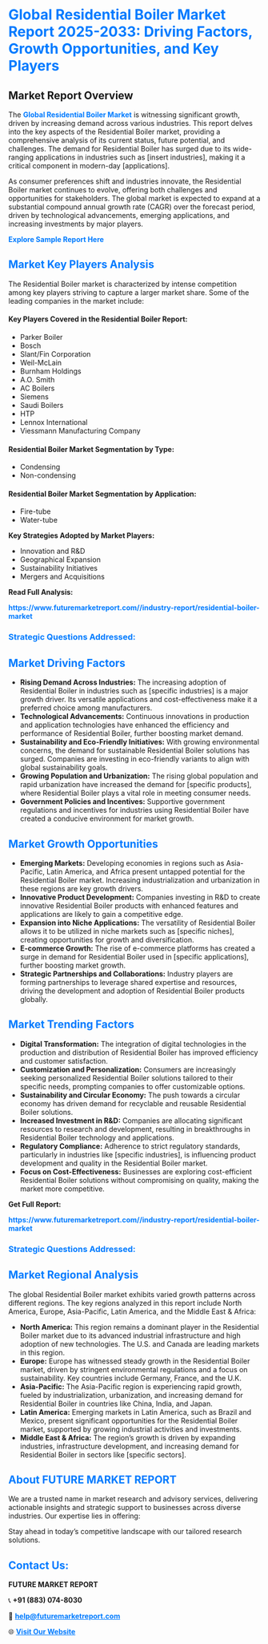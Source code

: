 <h1 style="color: #007BFF;">Global Residential Boiler Market Report 2025-2033: Driving Factors, Growth Opportunities, and Key Players</h1>

<section id="overview">
<h2>Market Report Overview</h2>
<p>The <a href="https://www.futuremarketreport.com//industry-report/residential-boiler-market" style="color: #007BFF; text-decoration: none;"><strong>Global Residential Boiler Market</strong></a> is witnessing significant growth, driven by increasing demand across various industries. This report delves into the key aspects of the Residential Boiler market, providing a comprehensive analysis of its current status, future potential, and challenges. The demand for Residential Boiler has surged due to its wide-ranging applications in industries such as [insert industries], making it a critical component in modern-day [applications].</p>
<p>As consumer preferences shift and industries innovate, the Residential Boiler market continues to evolve, offering both challenges and opportunities for stakeholders. The global market is expected to expand at a substantial compound annual growth rate (CAGR) over the forecast period, driven by technological advancements, emerging applications, and increasing investments by major players.</p>
</section>

<section id="overview">
<p><a href="https://www.futuremarketreport.com//request-sample/reportId=61263" style="color: #007BFF; text-decoration: none;"><strong>Explore Sample Report Here</strong></a></p>
</section>

<section id="key-players">
<h2 style="color: #007BFF;">Market Key Players Analysis</h2>
<p>The Residential Boiler market is characterized by intense competition among key players striving to capture a larger market share. Some of the leading companies in the market include:</p>
<h4>Key Players Covered in the Residential Boiler Report:</h4>
<ul><li>Parker Boiler</li><li>Bosch</li><li>Slant/Fin Corporation</li><li>Weil-McLain</li><li>Burnham Holdings</li><li>A.O. Smith</li><li>AC Boilers</li><li>Siemens</li><li>Saudi Boilers</li><li>HTP</li><li>Lennox International</li><li>Viessmann Manufacturing Company</li></ul>
<h4>Residential Boiler Market Segmentation by Type:</h4>
<ul><li>Condensing</li><li>Non-condensing</li></ul>

<h4>Residential Boiler Market Segmentation by Application:</h4>
<ul><li>Fire-tube</li><li>Water-tube</li></ul>
<p><strong>Key Strategies Adopted by Market Players:</strong></p>
<ul>
<li>Innovation and R&D</li>
<li>Geographical Expansion</li>
<li>Sustainability Initiatives</li>
<li>Mergers and Acquisitions</li>
</ul>
</section>

<section>
<p><strong>Read Full Analysis: </strong></p><a href="https://www.futuremarketreport.com//industry-report/residential-boiler-market" style="color: #007BFF; text-decoration: none;"><strong>https://www.futuremarketreport.com//industry-report/residential-boiler-market</strong></a>
<h3 style="color: #007BFF;">Strategic Questions Addressed:</h3>
</section>

<section id="driving-factors">
<h2 style="color: #007BFF;">Market Driving Factors</h2>
<ul>
<li><strong>Rising Demand Across Industries:</strong> The increasing adoption of Residential Boiler in industries such as [specific industries] is a major growth driver. Its versatile applications and cost-effectiveness make it a preferred choice among manufacturers.</li>
<li><strong>Technological Advancements:</strong> Continuous innovations in production and application technologies have enhanced the efficiency and performance of Residential Boiler, further boosting market demand.</li>
<li><strong>Sustainability and Eco-Friendly Initiatives:</strong> With growing environmental concerns, the demand for sustainable Residential Boiler solutions has surged. Companies are investing in eco-friendly variants to align with global sustainability goals.</li>
<li><strong>Growing Population and Urbanization:</strong> The rising global population and rapid urbanization have increased the demand for [specific products], where Residential Boiler plays a vital role in meeting consumer needs.</li>
<li><strong>Government Policies and Incentives:</strong> Supportive government regulations and incentives for industries using Residential Boiler have created a conducive environment for market growth.</li>
</ul>
</section>

<section id="growth-opportunities">
<h2 style="color: #007BFF;">Market Growth Opportunities</h2>
<ul>
<li><strong>Emerging Markets:</strong> Developing economies in regions such as Asia-Pacific, Latin America, and Africa present untapped potential for the Residential Boiler market. Increasing industrialization and urbanization in these regions are key growth drivers.</li>
<li><strong>Innovative Product Development:</strong> Companies investing in R&D to create innovative Residential Boiler products with enhanced features and applications are likely to gain a competitive edge.</li>
<li><strong>Expansion into Niche Applications:</strong> The versatility of Residential Boiler allows it to be utilized in niche markets such as [specific niches], creating opportunities for growth and diversification.</li>
<li><strong>E-commerce Growth:</strong> The rise of e-commerce platforms has created a surge in demand for Residential Boiler used in [specific applications], further boosting market growth.</li>
<li><strong>Strategic Partnerships and Collaborations:</strong> Industry players are forming partnerships to leverage shared expertise and resources, driving the development and adoption of Residential Boiler products globally.</li>
</ul>
</section>

<section id="trending-factors">
<h2 style="color: #007BFF;">Market Trending Factors</h2>
<ul>
<li><strong>Digital Transformation:</strong> The integration of digital technologies in the production and distribution of Residential Boiler has improved efficiency and customer satisfaction.</li>
<li><strong>Customization and Personalization:</strong> Consumers are increasingly seeking personalized Residential Boiler solutions tailored to their specific needs, prompting companies to offer customizable options.</li>
<li><strong>Sustainability and Circular Economy:</strong> The push towards a circular economy has driven demand for recyclable and reusable Residential Boiler solutions.</li>
<li><strong>Increased Investment in R&D:</strong> Companies are allocating significant resources to research and development, resulting in breakthroughs in Residential Boiler technology and applications.</li>
<li><strong>Regulatory Compliance:</strong> Adherence to strict regulatory standards, particularly in industries like [specific industries], is influencing product development and quality in the Residential Boiler market.</li>
<li><strong>Focus on Cost-Effectiveness:</strong> Businesses are exploring cost-efficient Residential Boiler solutions without compromising on quality, making the market more competitive.</li>
</ul>
</section>

<section>
<p><strong>Get Full Report: </strong></p><a href="https://www.futuremarketreport.com//industry-report/residential-boiler-market" style="color: #007BFF; text-decoration: none;"><strong>https://www.futuremarketreport.com//industry-report/residential-boiler-market</strong></a>
<h3 style="color: #007BFF;">Strategic Questions Addressed:</h3>
</section>


<section id="regional-analysis">
<h2 style="color: #007BFF;">Market Regional Analysis</h2>
<p>The global Residential Boiler market exhibits varied growth patterns across different regions. The key regions analyzed in this report include North America, Europe, Asia-Pacific, Latin America, and the Middle East & Africa:</p>
<ul>
<li><strong>North America:</strong> This region remains a dominant player in the Residential Boiler market due to its advanced industrial infrastructure and high adoption of new technologies. The U.S. and Canada are leading markets in this region.</li>
<li><strong>Europe:</strong> Europe has witnessed steady growth in the Residential Boiler market, driven by stringent environmental regulations and a focus on sustainability. Key countries include Germany, France, and the U.K.</li>
<li><strong>Asia-Pacific:</strong> The Asia-Pacific region is experiencing rapid growth, fueled by industrialization, urbanization, and increasing demand for Residential Boiler in countries like China, India, and Japan.</li>
<li><strong>Latin America:</strong> Emerging markets in Latin America, such as Brazil and Mexico, present significant opportunities for the Residential Boiler market, supported by growing industrial activities and investments.</li>
<li><strong>Middle East & Africa:</strong> The region’s growth is driven by expanding industries, infrastructure development, and increasing demand for Residential Boiler in sectors like [specific sectors].</li>
</ul>
</section>

<footer>
<h2 style="color: #007BFF;">About FUTURE MARKET REPORT</h2>
<p>We are a trusted name in market research and advisory services, delivering actionable insights and strategic support to businesses across diverse industries. Our expertise lies in offering:</p>

<p>Stay ahead in today’s competitive landscape with our tailored research solutions.</p>

<h2 style="color: #007BFF;">Contact Us:</h2>
<p><strong>FUTURE MARKET REPORT</strong></p>
<p>📞 <strong>+91 (883) 074-8030</strong></p>
<p>📧 <strong><a href="mailto:help@futuremarketreport.com" style="color: #007BFF;">help@futuremarketreport.com</a></strong></p>
<p>🌐 <strong><a href="https://www.futuremarketreport.com/" style="color: #007BFF;">Visit Our Website</a></strong></p>
</footer>